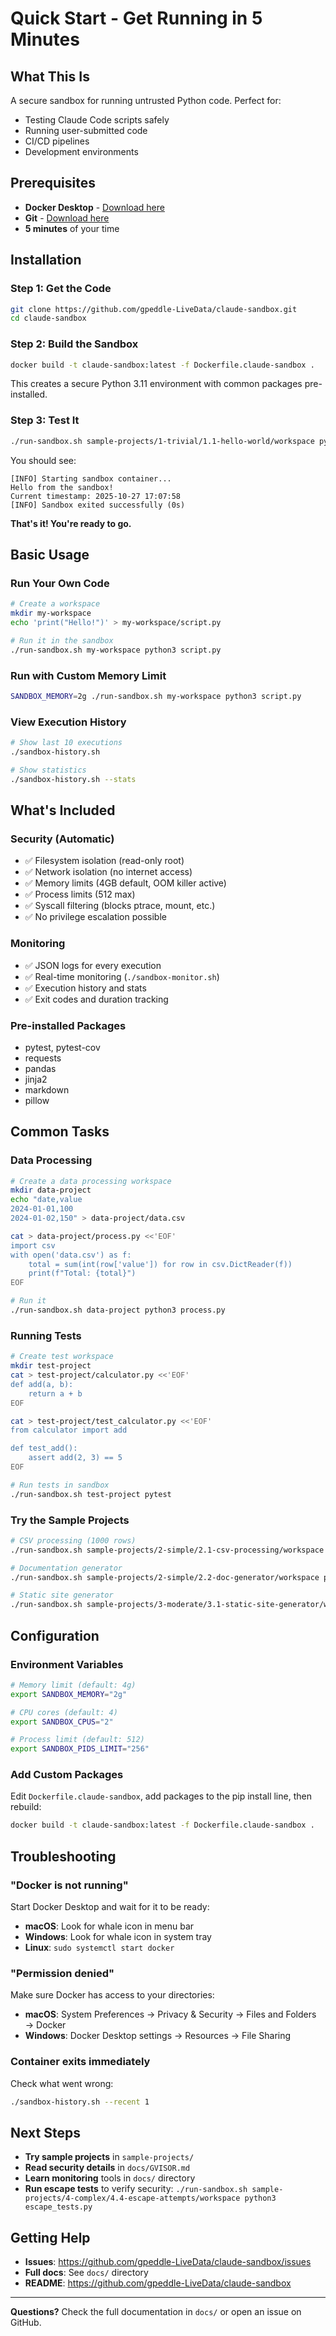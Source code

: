 # Quick Start - Get Running in 5 Minutes

## What This Is

A secure sandbox for running untrusted Python code. Perfect for:
- Testing Claude Code scripts safely
- Running user-submitted code
- CI/CD pipelines
- Development environments

## Prerequisites

- **Docker Desktop** - [Download here](https://www.docker.com/products/docker-desktop)
- **Git** - [Download here](https://git-scm.com/downloads)
- **5 minutes** of your time

## Installation

### Step 1: Get the Code

```bash
git clone https://github.com/gpeddle-LiveData/claude-sandbox.git
cd claude-sandbox
```

### Step 2: Build the Sandbox

```bash
docker build -t claude-sandbox:latest -f Dockerfile.claude-sandbox .
```

This creates a secure Python 3.11 environment with common packages pre-installed.

### Step 3: Test It

```bash
./run-sandbox.sh sample-projects/1-trivial/1.1-hello-world/workspace python3 hello.py
```

You should see:
```
[INFO] Starting sandbox container...
Hello from the sandbox!
Current timestamp: 2025-10-27 17:07:58
[INFO] Sandbox exited successfully (0s)
```

**That's it! You're ready to go.**

## Basic Usage

### Run Your Own Code

```bash
# Create a workspace
mkdir my-workspace
echo 'print("Hello!")' > my-workspace/script.py

# Run it in the sandbox
./run-sandbox.sh my-workspace python3 script.py
```

### Run with Custom Memory Limit

```bash
SANDBOX_MEMORY=2g ./run-sandbox.sh my-workspace python3 script.py
```

### View Execution History

```bash
# Show last 10 executions
./sandbox-history.sh

# Show statistics
./sandbox-history.sh --stats
```

## What's Included

### Security (Automatic)
- ✅ Filesystem isolation (read-only root)
- ✅ Network isolation (no internet access)
- ✅ Memory limits (4GB default, OOM killer active)
- ✅ Process limits (512 max)
- ✅ Syscall filtering (blocks ptrace, mount, etc.)
- ✅ No privilege escalation possible

### Monitoring
- ✅ JSON logs for every execution
- ✅ Real-time monitoring (`./sandbox-monitor.sh`)
- ✅ Execution history and stats
- ✅ Exit codes and duration tracking

### Pre-installed Packages
- pytest, pytest-cov
- requests
- pandas
- jinja2
- markdown
- pillow

## Common Tasks

### Data Processing

```bash
# Create a data processing workspace
mkdir data-project
echo "date,value
2024-01-01,100
2024-01-02,150" > data-project/data.csv

cat > data-project/process.py <<'EOF'
import csv
with open('data.csv') as f:
    total = sum(int(row['value']) for row in csv.DictReader(f))
    print(f"Total: {total}")
EOF

# Run it
./run-sandbox.sh data-project python3 process.py
```

### Running Tests

```bash
# Create test workspace
mkdir test-project
cat > test-project/calculator.py <<'EOF'
def add(a, b):
    return a + b
EOF

cat > test-project/test_calculator.py <<'EOF'
from calculator import add

def test_add():
    assert add(2, 3) == 5
EOF

# Run tests in sandbox
./run-sandbox.sh test-project pytest
```

### Try the Sample Projects

```bash
# CSV processing (1000 rows)
./run-sandbox.sh sample-projects/2-simple/2.1-csv-processing/workspace python3 processor.py

# Documentation generator
./run-sandbox.sh sample-projects/2-simple/2.2-doc-generator/workspace python3 doc_generator.py

# Static site generator
./run-sandbox.sh sample-projects/3-moderate/3.1-static-site-generator/workspace python3 generator.py
```

## Configuration

### Environment Variables

```bash
# Memory limit (default: 4g)
export SANDBOX_MEMORY="2g"

# CPU cores (default: 4)
export SANDBOX_CPUS="2"

# Process limit (default: 512)
export SANDBOX_PIDS_LIMIT="256"
```

### Add Custom Packages

Edit `Dockerfile.claude-sandbox`, add packages to the pip install line, then rebuild:

```bash
docker build -t claude-sandbox:latest -f Dockerfile.claude-sandbox .
```

## Troubleshooting

### "Docker is not running"

Start Docker Desktop and wait for it to be ready:
- **macOS**: Look for whale icon in menu bar
- **Windows**: Look for whale icon in system tray
- **Linux**: `sudo systemctl start docker`

### "Permission denied"

Make sure Docker has access to your directories:
- **macOS**: System Preferences → Privacy & Security → Files and Folders → Docker
- **Windows**: Docker Desktop settings → Resources → File Sharing

### Container exits immediately

Check what went wrong:
```bash
./sandbox-history.sh --recent 1
```

## Next Steps

- **Try sample projects** in `sample-projects/`
- **Read security details** in `docs/GVISOR.md`
- **Learn monitoring** tools in `docs/` directory
- **Run escape tests** to verify security: `./run-sandbox.sh sample-projects/4-complex/4.4-escape-attempts/workspace python3 escape_tests.py`

## Getting Help

- **Issues**: https://github.com/gpeddle-LiveData/claude-sandbox/issues
- **Full docs**: See `docs/` directory
- **README**: https://github.com/gpeddle-LiveData/claude-sandbox

---

**Questions?** Check the full documentation in `docs/` or open an issue on GitHub.
